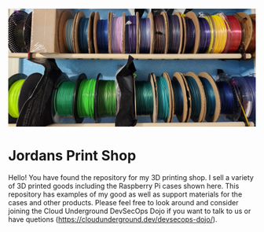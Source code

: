 ![spools_wide.jpg](./spools_wide.jpg)
# Jordans Print Shop

Hello! You have found the repository for my 3D printing shop. I sell a variety of 3D printed goods including the Raspberry Pi cases shown here. This repository has examples of my good as well as support materials for the cases and other products. Please feel free to look around and consider joining the Cloud Underground DevSecOps Dojo if you want to talk to us or have quetions (https://cloudunderground.dev/devsecops-dojo/).

